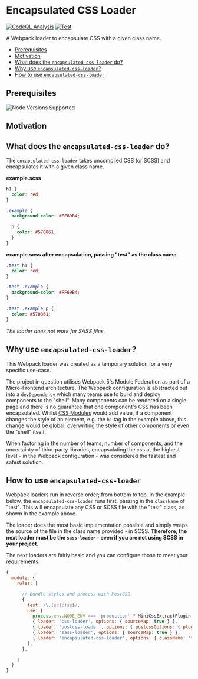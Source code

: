 # Encapsulated CSS Loader

[![CodeQL Analysis](https://github.com/01taylop/encapsulated-css-loader/actions/workflows/codeql-analysis.yml/badge.svg)](https://github.com/01taylop/encapsulated-css-loader/actions/workflows/codeql-analysis.yml)
[![Test](https://github.com/01taylop/encapsulated-css-loader/actions/workflows/test.yml/badge.svg)](https://github.com/01taylop/encapsulated-css-loader/actions/workflows/test.yml)

A Webpack loader to encapsulate CSS with a given class name.

- [Prerequisites](#prerequisites)
- [Motivation](#motivation)
- [What does the `encapsulated-css-loader` do?](#what-does-the-encapsulated-css-loader-do)
- [Why use `encapsulated-css-loader`?](#why-use-encapsulated-css-loader)
- [How to use `encapsulated-css-loader`](#how-to-use-encapsulated-css-loader)

## Prerequisites

![Node Versions Supported](https://img.shields.io/static/v1?label=node&message=>=12.13.0&color=blue)

## Motivation

## What does the `encapsulated-css-loader` do?

The `encapsulated-css-loader` takes uncompiled CSS (or SCSS) and encapsulates it with a given class name.

**example.scss**

```.scss
h1 {
  color: red;
}

.example {
  background-color: #FF69B4;

  p {
    color: #570861;
  }
}
```

**example.scss after encapsulation, passing "test" as the class name**

```.css
.test h1 {
  color: red;
}

.test .example {
  background-color: #FF69B4;
}

.test .example p {
  color: #570861;
}
```

_The loader does not work for SASS files._

## Why use `encapsulated-css-loader`?

This Webpack loader was created as a temporary solution for a very specific use-case.

The project in question utilises Webpack 5's Module Federation as part of a Micro-Frontend architecture. The Webpack configuration is abstracted out into a `devDependency` which many teams use to build and deploy components to the "shell". Many components can be rendered on a single page and there is no guarantee that one component's CSS has been encapsulated. Whilst [CSS Modules](https://css-tricks.com/css-modules-part-1-need/) would add value, if a component changes the style of an element, e.g. the `h1` tag in the example above, this change would be global, overwriting the style of other components or even the "shell" itself.

When factoring in the number of teams, number of components, and the uncertainty of third-party libraries, encapsulating the css at the highest level - in the Webpack configuration - was considered the fastest and safest solution.

## How to use `encapsulated-css-loader`

Webpack loaders run in reverse order; from bottom to top. In the example below, the `encapsulated-css-loader` runs first, passing in the `className` of "test". This will encapsulate any CSS or SCSS file with the "test" class, as shown in the example above.

The loader does the most basic implementation possible and simply wraps the source of the file in the class name provided - in SCSS. **Therefore, the next loader must be the `sass-loader` - even if you are not using SCSS in your project.**

The next loaders are fairly basic and you can configure those to meet your requirements.

```webpack.config.js
{
  module: {
    rules: [

      // Bundle styles and process with PostCSS.
      {
        test: /\.(sc|c)ss$/,
        use: [
          process.env.NODE_ENV === 'production' ? MiniCssExtractPlugin.loader : 'style-loader',
          { loader: 'css-loader', options: { sourceMap: true } },
          { loader: 'postcss-loader', options: { postcssOptions: { plugins: ['postcss-preset-env'] } } },
          { loader: 'sass-loader', options: { sourceMap: true } },
          { loader: 'encapsulated-css-loader', options: { className: 'test' } },
        ],
      },

    ]
  }
}
```
